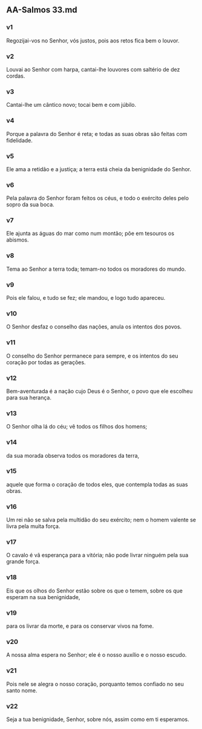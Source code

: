 ## AA-Salmos 33.md
### v1
 Regozijai-vos no Senhor, vós justos, pois aos retos fica bem o louvor.
### v2
 Louvai ao Senhor com harpa, cantai-lhe louvores com saltério de dez cordas.
### v3
 Cantai-lhe um cântico novo; tocai bem e com júbilo.
### v4
 Porque a palavra do Senhor é reta; e todas as suas obras são feitas com fidelidade.
### v5
 Ele ama a retidão e a justiça; a terra está cheia da benignidade do Senhor.
### v6
 Pela palavra do Senhor foram feitos os céus, e todo o exército deles pelo sopro da sua boca.
### v7
 Ele ajunta as águas do mar como num montão; põe em tesouros os abismos.
### v8
 Tema ao Senhor a terra toda; temam-no todos os moradores do mundo.
### v9
 Pois ele falou, e tudo se fez; ele mandou, e logo tudo apareceu.
### v10
 O Senhor desfaz o conselho das nações, anula os intentos dos povos.
### v11
 O conselho do Senhor permanece para sempre, e os intentos do seu coração por todas as gerações.
### v12
 Bem-aventurada é a nação cujo Deus é o Senhor, o povo que ele escolheu para sua herança.
### v13
 O Senhor olha lá do céu; vê todos os filhos dos homens;
### v14
 da sua morada observa todos os moradores da terra,
### v15
 aquele que forma o coração de todos eles, que contempla todas as suas obras.
### v16
 Um rei não se salva pela multidão do seu exército; nem o homem valente se livra pela muita força.
### v17
 O cavalo é vã esperança para a vitória; não pode livrar ninguém pela sua grande força.
### v18
 Eis que os olhos do Senhor estão sobre os que o temem, sobre os que esperam na sua benignidade,
### v19
 para os livrar da morte, e para os conservar vivos na fome.
### v20
 A nossa alma espera no Senhor; ele é o nosso auxílio e o nosso escudo.
### v21
 Pois nele se alegra o nosso coração, porquanto temos confiado no seu santo nome.
### v22
 Seja a tua benignidade, Senhor, sobre nós, assim como em ti esperamos.
